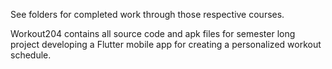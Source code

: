 See folders for completed work through those respective courses.

Workout204 contains all source code and apk files for semester long project developing a Flutter mobile app for creating a personalized workout schedule.
